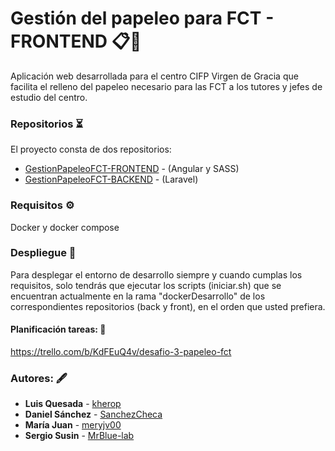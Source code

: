 # Gestión del papeleo para FCT - FRONTEND 📋📁
Aplicación web desarrollada para el centro CIFP Virgen de Gracia que facilita el relleno del papeleo necesario para las FCT a los tutores y jefes de estudio del centro.

### Repositorios ⏳
El proyecto consta de dos repositorios:
- [GestionPapeleoFCT-FRONTEND](https://github.com/meryjv00/GestionPapeleoFCT-FRONTEND) - (Angular y SASS)
- [GestionPapeleoFCT-BACKEND](https://github.com/meryjv00/GestionPapeleoFCT-BACKEND) - (Laravel)

### Requisitos ⚙
Docker y docker compose

### Despliegue  🧱
Para desplegar el entorno de desarrollo siempre y cuando cumplas los requisitos, solo tendrás que ejecutar los scripts (iniciar.sh) que se encuentran actualmente en la rama "dockerDesarrollo" de los correspondientes repositorios (back y front), en el orden que usted prefiera.

#### Planificación tareas: 📜 
https://trello.com/b/KdFEuQ4v/desafio-3-papeleo-fct

### Autores: 🖋
* **Luis Quesada** - [kherop](https://github.com/kherop)
* **Daniel Sánchez** - [SanchezCheca](https://github.com/SanchezCheca)
* **María Juan** - [meryjv00](https://github.com/meryjv00)
* **Sergio Susin** - [MrBlue-lab](https://github.com/MrBlue-lab)

